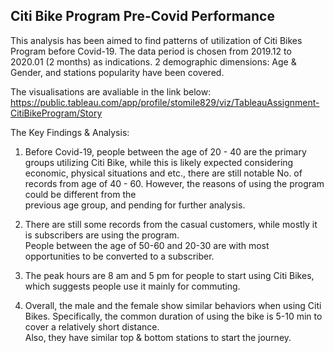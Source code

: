 
## Citi Bike Program Pre-Covid Performance


This analysis has been aimed to find patterns of utilization of Citi Bikes Program before Covid-19. The data period is chosen from 2019.12 to 2020.01 (2 months) as indications. 2 demographic dimensions: Age & Gender, and stations popularity have been covered.

The visualisations are avaliable in the link below:</br>
https://public.tableau.com/app/profile/stomile829/viz/TableauAssignment-CitiBikeProgram/Story

The Key Findings & Analysis:

1. Before Covid-19, people between the age of 20 - 40 are the primary groups utilizing Citi Bike, while this is likely expected considering</br>
economic, physical situations and etc., there are still notable No. of records from age of 40 - 60. However, the reasons of using the program could be different from the </br>
previous age group, and pending for further analysis.</br>

2. There are still some records from the casual customers, while mostly it is subscribers are using the program. </br> 
People between the age of 50-60 and 20-30 are with most opportunities to be converted to a subscriber.
  
3. The peak hours are 8 am and 5 pm for people to start using Citi Bikes, which suggests people use it mainly for commuting.

4. Overall, the male and the female show similar behaviors when using Citi Bikes. Specifically, the common duration of using the bike is 5-10 min to cover a relatively short distance. </br>
Also, they have similar top & bottom stations to start the journey.
